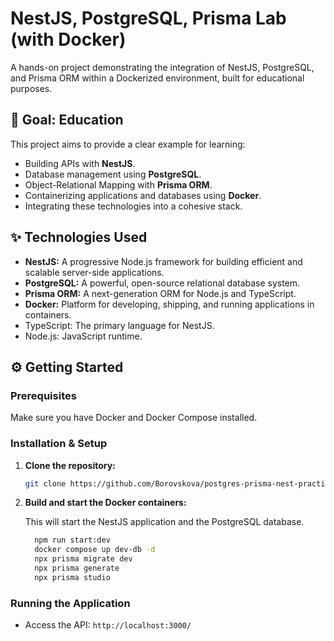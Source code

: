 # NestJS, PostgreSQL, Prisma Lab (with Docker)

A hands-on project demonstrating the integration of NestJS, PostgreSQL, and Prisma ORM within a Dockerized environment, built for educational purposes.

## 🌟 Goal: Education

This project aims to provide a clear example for learning:

*   Building APIs with **NestJS**.
*   Database management using **PostgreSQL**.
*   Object-Relational Mapping with **Prisma ORM**.
*   Containerizing applications and databases using **Docker**.
*   Integrating these technologies into a cohesive stack.

## ✨ Technologies Used

*   **NestJS:** A progressive Node.js framework for building efficient and scalable server-side applications.
*   **PostgreSQL:** A powerful, open-source relational database system.
*   **Prisma ORM:** A next-generation ORM for Node.js and TypeScript.
*   **Docker:** Platform for developing, shipping, and running applications in containers.
*   TypeScript: The primary language for NestJS.
*   Node.js: JavaScript runtime.

## ⚙️ Getting Started

### Prerequisites

Make sure you have Docker and Docker Compose installed.

### Installation & Setup

1.  **Clone the repository:**

    ```bash
    git clone https://github.com/Borovskova/postgres-prisma-nest-practice.git
    ```

2.  **Build and start the Docker containers:**

    This will start the NestJS application and the PostgreSQL database.

    ```bash
      npm run start:dev
      docker compose up dev-db -d
      npx prisma migrate dev
      npx prisma generate
      npx prisma studio
    ```


### Running the Application

*   Access the API: `http://localhost:3000/` 

